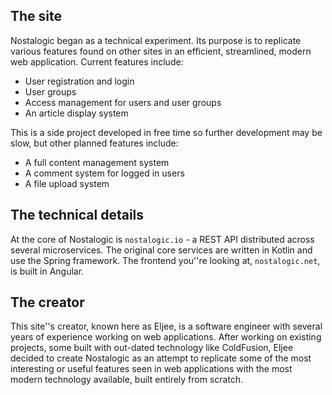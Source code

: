 ##  The site
Nostalogic began as a technical experiment. Its purpose is to replicate various features found on other sites in an efficient, streamlined, modern web application. Current features include:

- User registration and login
- User groups
- Access management for users and user groups
- An article display system

This is a side project developed in free time so further development may be slow, but other planned features include:

- A full content management system
- A comment system for logged in users
- A file upload system

## The technical details
At the core of Nostalogic is `nostalogic.io` - a REST API distributed across several microservices. The original core services are written in Kotlin and use the Spring framework. The frontend you''re looking at, `nostalogic.net`, is built in Angular.

## The creator
This site''s creator, known here as Eljee, is a software engineer with several years of experience working on web applications.
After working on existing projects, some built with out-dated technology like ColdFusion, Eljee decided to create Nostalogic
as an attempt to replicate some of the most interesting or useful features seen in web applications with the
most modern technology available, built entirely from scratch.
